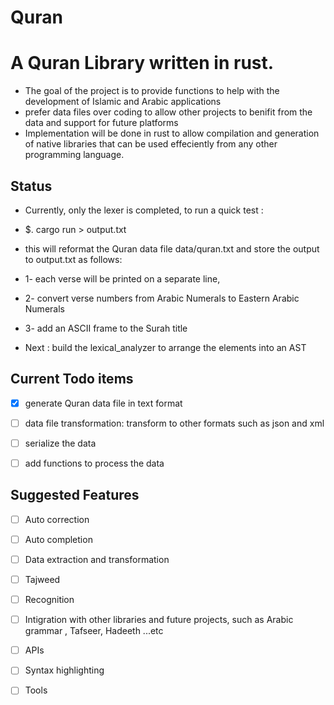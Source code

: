 # Quran

# A Quran Library written in rust. 
- The goal of the project is to provide functions to help with the development of Islamic and Arabic applications  
- prefer data files over coding to allow other projects to benifit from the data and support for future platforms  
- Implementation will be done in rust to allow compilation and generation of native libraries that can be used effeciently from any other programming language.

## Status
- Currently, only the lexer is completed, to run a quick test :
-   $.  cargo run > output.txt

- this will reformat the Quran data file data/quran.txt and store the output to output.txt as follows:
-  1-  each verse will be printed on a separate line, 
-  2- convert verse numbers from Arabic Numerals to Eastern Arabic Numerals
-  3- add an ASCII frame to the Surah title

- Next : build the lexical_analyzer to arrange the elements into an AST

## Current Todo items
- [x] generate Quran data file in text format
- [ ] data file transformation: transform to other formats such as json and xml 
- [ ] serialize the data 
- [ ] add functions to process the data


## Suggested Features
- [ ] Auto correction
- [ ] Auto completion 
- [ ] Data extraction and transformation 
- [ ] Tajweed
- [ ] Recognition 
- [ ] Intigration with other libraries and future projects, such as Arabic grammar , Tafseer, Hadeeth ...etc
- [ ] APIs
- [ ] Syntax highlighting 
- [ ] Tools

